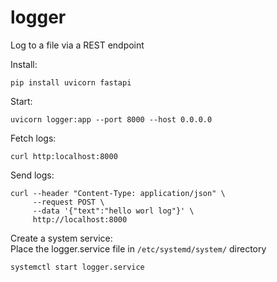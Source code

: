 # logger
Log to a file via a REST endpoint

Install:
```
pip install uvicorn fastapi
```

Start:
```
uvicorn logger:app --port 8000 --host 0.0.0.0
```

Fetch logs:
```
curl http:localhost:8000
```

Send logs:
``` 
curl --header "Content-Type: application/json" \ 
     --request POST \
     --data '{"text":"hello worl log"}' \ 
     http://localhost:8000 
 ```


Create a system service:<br>
Place the logger.service file in `/etc/systemd/system/` directory
```
systemctl start logger.service
```
